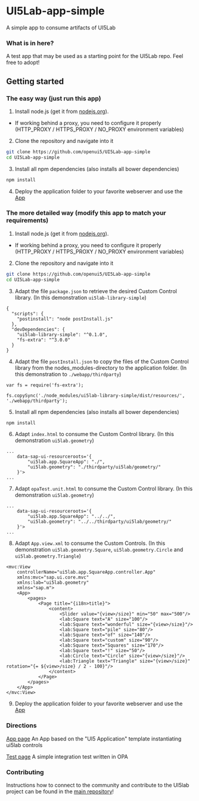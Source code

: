 # UI5Lab-app-simple
A simple app to consume artifacts of UI5Lab

### What is in here?

A test app that may be used as a starting point for the UI5Lab repo.
Feel free to adopt!

## Getting started

### The easy way (just run this app)

1. Install node.js (get it from [nodejs.org](http://nodejs.org/)).
 * If working behind a proxy, you need to configure it properly (HTTP_PROXY / HTTPS_PROXY / NO_PROXY environment variables)

2. Clone the repository and navigate into it
```sh
git clone https://github.com/openui5/UI5Lab-app-simple
cd UI5Lab-app-simple
```

3. Install all npm dependencies (also installs all bower dependencies)
```sh
npm install
```

4. Deploy the application folder to your favorite webserver and use the [App](webapp/index.html)

### The more detailed way (modify this app to match your requirements)
1. Install node.js (get it from [nodejs.org](http://nodejs.org/)).
 * If working behind a proxy, you need to configure it properly (HTTP_PROXY / HTTPS_PROXY / NO_PROXY environment variables)

2. Clone the repository and navigate into it
```sh
git clone https://github.com/openui5/UI5Lab-app-simple
cd UI5Lab-app-simple
```

3. Adapt the file `package.json` to retrieve the desired Custom Control library.
(In this demonstration `ui5lab-library-simple`)

```
{
  "scripts": {
    "postinstall": "node postInstall.js"
  },
  "devDependencies": {
    "ui5lab-library-simple": "^0.1.0",
    "fs-extra": "^3.0.0"
  }
}
```

4. Adapt the file `postInstall.json` to copy the files of the Custom Control library from the nodes_modules-directory to the application folder.
(In this demonstration to `./webapp/thirdparty`)

```
var fs = require('fs-extra');

fs.copySync('./node_modules/ui5lab-library-simple/dist/resources/', './webapp/thirdparty');
```

5. Install all npm dependencies (also installs all bower dependencies)

```sh
npm install
```

6. Adapt `index.html` to consume the Custom Control library.
(In this demonstration `ui5lab.geometry`)

```
...
    data-sap-ui-resourceroots='{
        "ui5lab.app.SquareApp": "./",
        "ui5lab.geometry": "./thirdparty/ui5lab/geometry/"
    }'>
...
```

7. Adapt `opaTest.unit.html` to consume the Custom Control library.
(In this demonstration `ui5lab.geometry`)
```
...
	data-sap-ui-resourceroots='{
        "ui5lab.app.SquareApp": "../../",
        "ui5lab.geometry": "../../thirdparty/ui5lab/geometry/"
    }'>
...
```

8. Adapt `App.view.xml` to consume the Custom Controls.
(In this demonstration `ui5lab.geometry.Square`, `ui5lab.geometry.Circle` and `ui5lab.geometry.Triangle`)

```
<mvc:View
	controllerName="ui5lab.app.SquareApp.controller.App"
	xmlns:mvc="sap.ui.core.mvc"
	xmlns:lab="ui5lab.geometry"
	xmlns="sap.m">
	<App>
		<pages>
			<Page title="{i18n>title}">
				<content>
					<Slider value="{view>/size}" min="50" max="500"/>
					<lab:Square text="A" size="100"/>
					<lab:Square text="wonderful" size="{view>/size}"/>
					<lab:Square text="pile" size="80"/>
					<lab:Square text="of" size="140"/>
					<lab:Square text="custom" size="90"/>
					<lab:Square text="Squares" size="170"/>
					<lab:Square text="!" size="50"/>
					<lab:Circle text="Circle" size="{view>/size}"/>
					<lab:Triangle text="Triangle" size="{view>/size}" rotation="{= ${view>/size} / 2 - 100}"/>
				</content>
			</Page>
		</pages>
	</App>
</mvc:View>
```

9. Deploy the application folder to your favorite webserver and use the [App](webapp/index.html)

### Directions

[App page](webapp/index.html) An App based on the "UI5 Application" template instantiating ui5lab controls

[Test page](webapp/test/integration/opaTests.qunit.html) A simple integration test written in OPA

### Contributing

Instructions how to connect to the community and contribute to the UI5lab project can be found in the [main repository](https://github.com/openui5/UI5Lab/)!